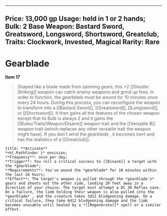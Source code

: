 
---
Price: 13,000 gp
Usage: held in 1 or 2 hands;
Bulk: 2
Base Weapon: Bastard Sword, Greatsword, Longsword, Shortsword, Greatclub,
Traits: Clockwork, Invested, Magical
Rarity: Rare
---

# Gearblade

**Item 17**

> Shaped like a blade made from spinning gears, this *+2 [[Greater Striking]] weapon* can catch enemy weapons and grind up foes. In order to function, the *gearblade* must be wound for 10 minutes once every 24 hours. During this process, you can reconfigure the weapon to transform into a [[Bastard Sword]], [[Greatsword]], [[Longsword]], or [[Shortsword]]. It then gains all the features of the chosen weapon except that its Bulk is always 2 and it gains the [[Rules/Traits/Weapon/Disarm]] weapon trait and the [[Versatile B]] weapon trait (which replaces any other versatile trait the weapon might have). If you don't wind the *gearblade* , it becomes inert and has the statistics of a [[Greatclub]].

```ad-embed-ability
title: **Activate**
*⬲{.Pathfinder }* envision; 
**Frequency**: once per day;
**Trigger**: You roll a critical success to [[Disarm]] a target with the *gearblade*;
**Requirements**: You've wound the *gearblade* for 10 minutes within the last 24 hours;
**Effect**: The target's weapon is pulled through the *gearblade's* gears and shoots out the other side, landing 20 feet away in a direction of your choice. The target must attempt a DC 36 Reflex save. On a failure, the limb holding their weapon is also pulled into the *gearblade* , and the creature takes 3d12 bludgeoning damage. On a critical failure, they take 6d12 bludgeoning damage and the limb becomes unusable until healed by a *[[Regenerate]]* spell or a similar effect.

```
